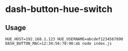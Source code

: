 # dash-button-hue-switch
## Usage
```
HUE_HOST=192.168.1.123 HUE_USERNAME=abcdef1234567890 DASH_BUTTON_MAC=12:34:56:78:90:ab node index.js
```
